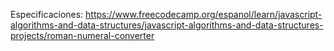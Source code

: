 Especificaciones: https://www.freecodecamp.org/espanol/learn/javascript-algorithms-and-data-structures/javascript-algorithms-and-data-structures-projects/roman-numeral-converter
